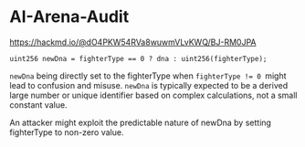 # AI-Arena-Audit
https://hackmd.io/@dO4PKW54RVa8wuwmVLvKWQ/BJ-RM0JPA

```uint256 newDna = fighterType == 0 ? dna : uint256(fighterType);```

`newDna` being directly set to the fighterType when `fighterType != 0 `might lead to confusion and misuse. `newDna` is typically expected to be a derived large number or unique identifier based on complex calculations, not a small constant value.

An attacker might exploit the predictable nature of newDna by setting fighterType to non-zero value.
